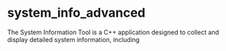 # system_info_advanced
The System Information Tool is a C++ application designed to collect and display detailed system information, including

